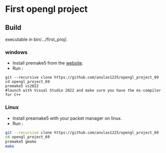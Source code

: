 # First opengl project
## Build
executable in bin/.../first_proj/.
### windows
* Install premake5 from the <a href="https://premake.github.io/download/">website</a>.
* Run :
```batch
git --recursive clone https://github.com/anulax1225/opengl_project_69
cd opengl_project_69
premake5 vs2022
#launch with Visual Studio 2022 and make sure you have the ms-compiler for C++ 
```
### Linux
* Install preamake5 with your packet manager on linux.
* Run :
```bash
git --recursive clone https://github.com/anulax1225/opengl_project_69
cd opengl_project_69
premake5 gmake
make 
```


